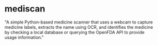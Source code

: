 # mediscan
"A simple Python-based medicine scanner that uses a webcam to capture medicine labels, extracts the name using OCR, and identifies the medicine by checking a local database or querying the OpenFDA API to provide usage information."
